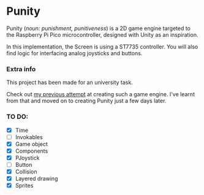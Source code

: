 # Punity
Punity (*noun: punishment, punitiveness*) is a 2D game 
engine targeted to the Raspberry Pi Pico microcontroller,
designed with Unity as an inspiration.

In this implementation, the Screen is using a ST7735
controller. You will also find logic for interfacing
analog joysticks and buttons.

### Extra info
This project has been made for an university task.

Check out [my previous attempt](https://github.com/extremq/pico_game/)
at creating such a game engine. I've learnt from that
and moved on to creating Punity just a few days later.

### TO DO:
- [x] Time
- [ ] Invokables
- [x] Game object
- [x] Components
- [x] PJoystick
- [ ] Button
- [x] Collision
- [x] Layered drawing
- [x] Sprites
